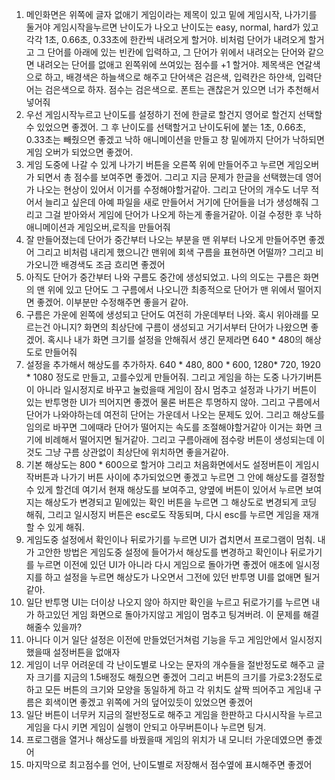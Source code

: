 1. 메인화면은 위쪽에 글자 없애기 게임이라는 제목이 있고
밑에 게임시작, 나가기를 둘거야
게임시작을누르면 난이도가 나오고 난이도는 easy, normal, hard가 있고 각각 1초, 0.66초, 0.33초에 한칸씩 내려오게 할거야.
비처럼 단어가 내려오게 할거고
그 단어를 아래에 있는 빈칸에 입력하고,
그 단어가 위에서 내려오는 단어와 같으면 내려오는 단어를 없애고
왼쪽위에 쓰여있는 점수를 +1 할거야.
제목색은 연갈색으로 하고, 배경색은 하늘색으로 해주고 단어색은 검은색, 입력칸은 하얀색, 입력단어는 검은색으로 하자.
점수는 검은색으로. 폰트는 괜찮은거 있으면 너가 추천해서 넣어줘
2. 우선 게임시작누르고 난이도를 설정하기 전에 한글로 할건지 영어로 할건지 선택할수 있었으면 좋겠어. 그 후 난이도를 선택할거고 난이도뒤에 붙는 1초, 0.66초, 0.33초는 빼줬으면 좋겠고 낙하 애니메이션을 만들고 창 밑에까지 단어가 낙하되면 게임 오버가 되었으면 좋겠어.
3. 게임 도중에 나갈 수 있게 나가기 버튼을 오른쪽 위에 만들어주고 누르면 게임오버가 되면서 총 점수를 보여주면 좋겠어. 그리고 지금 문제가 한글을 선택했는데 영어가 나오는 현상이 있어서 이거를 수정해야할거같아. 그리고 단어의 개수도 너무 적어서 늘리고 싶은데 아예 파일을 새로 만들어서 거기에 단어들을 너가 생성해줘 그리고 그걸 받아와서 게임에 단어가 나오게 하는게 좋을거같아. 이걸 수정한 후 낙하 애니메이션과 게임오버,로직을 만들어줘
4. 잘 만들어졌는데 단어가 중간부터 나오는 부분을 맨 위부터 나오게 만들어주면 좋겠어 그리고 비처럼 내리게 했으니간 맨위에 회색 구름을 표현하면 어떨까? 그리고 비가오니깐 배경색도 조금 흐리면 좋겠어
5. 아직도 단어가 중간부터 나와 구름도 중간에 생성되었고. 나의 의도는 구름은 화면의 맨 위에 있고 단어도 그 구름에서 나오니깐 최종적으로 단어가 맨 위에서 떨어지면 좋겠어. 이부분만 수정해주면 좋을거 같아.
6. 구름은 가운에 왼쪽에 생성되고 단어도 여전히 가운데부터 나와. 혹시 위아래를 모르는건 아니지? 화면의 최상단에 구름이 생성되고 거기서부터 단어가 나왔으면 좋겠어. 혹시나 내가 화면 크기를 설정을 안해줘서 생긴 문제라면 640 * 480의 해상도로  만들어줘
7. 설정을 추가해서 해상도를 추가하자. 640 * 480, 800 * 600, 1280* 720, 1920 * 1080 정도로 만들고, 고를수있게 만들어줘. 그리고 게임을 하는 도중 나가기버튼이 아니라 일시정지로 바꾸고 눌렀을때 게임이 잠시 멈추고 설정과 나가기 버튼이 있는 반투명한 UI가 띄어지면 좋겠어 물론 버튼은 투명하지 않아. 그리고 구름에서 단어가 나와야하는데 여전히 단어는 가운데서 나오는 문제도 있어. 그리고 해상도를 임의로 바꾸면 그에때라 단어가 떨어지는 속도를 조절해야할거같아 이거는 화면 크기에 비례해서 떨어지면 될거같아. 그리고 구름아래에 점수랑 버튼이 생성되는데 이것도 그냥 구름 상관없이 최상단에 위치하면 좋을거같아. 
8. 기본 해상도는 800 * 600으로 할거야 그리고 처음화면에서도 설정버튼이 게임시작버튼과 나가기 버튼 사이에 추가되었으면 좋겠고 누르면 그 안에 해상도를 결정할 수 있게 할건데 여기서 현재 해상도를 보여주고, 양옆에 버튼이 있어서 누르면 보여지는 해상도가 변경되고 밑에있는 확인 버튼을 누르면 그 해상도로 변경되게 코딩 해줘, 그리고  일시정지 버튼은 esc로도 작동되며, 다시 esc를 누르면 게임을 재개할 수 있게 해줘.
9. 게임도중 설정에서 확인이나 뒤로가기를 누르면 UI가 겹치면서 프로그램이 멈춰. 내가 고안한 방법은 게임도중 설정에 들어가서 해상도를 변경하고 확인이나 뒤로가기를 누르면 이전에 있던 UI가 아니라 다시 게임으로 돌아가면 좋겠어 애초에 일시정지를 하고 설정을 누르면 해상도가 나오면서 그전에 있던 반투명 UI를 없애면 될거같아.
10. 일단 반투명 UI는 더이상 나오지 않아 하지만 확인을 누르고 뒤로가기를 누르면 내가 하고있던 게임 화면으로 돌아가지않고 게임이 멈추고 팅겨버려. 이 문제를 해결해줄수 있을까?
11. 아니다 이거 일단 설정은 이전에 만들었던거쳐럼 기능을 두고 게임안에서 일시정지했을때 설정버튼을 없애자
12. 게임이 너무 어려운데 각 난이도별로 나오는 문자의 개수들을 절반정도로 해주고 글자 크기를 지금의 1.5배정도 해줬으면 좋겠어 그리고 버튼의 크기를 가로3:2정도로 하고 모든 버튼의 크기와 모양을 동일하게 하고 각 위치도 살짝 띄어주고 게임내 구름은 회색이면 좋겠고 위쪽에 거의 덮어있듯이 있었으면 좋겠어
13. 일단 버튼이 너무커 지금의 절반정도로 해주고 게임을 한판하고 다시시작을 누르고 게임을 다시 키면 게임이 실행이 안되고 아무버튼이나 누르면 팅겨. 
14. 프로그램을 열거나 해상도를 바꿨을때 게임의 위치가 내 모니터 가운데였으면 좋겠어
15. 마지막으로 최고점수를 언어,  난이도별로 저장해서 점수옆에 표시해주면 좋겠어